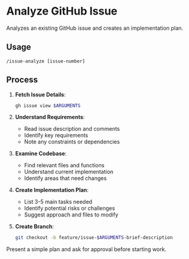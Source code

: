 # Analyze GitHub Issue

Analyzes an existing GitHub issue and creates an implementation plan.

## Usage
```
/issue-analyze [issue-number]
```

## Process

1. **Fetch Issue Details**: 
   ```bash
   gh issue view $ARGUMENTS
   ```

2. **Understand Requirements**:
   - Read issue description and comments
   - Identify key requirements
   - Note any constraints or dependencies

3. **Examine Codebase**:
   - Find relevant files and functions
   - Understand current implementation
   - Identify areas that need changes

4. **Create Implementation Plan**:
   - List 3-5 main tasks needed
   - Identify potential risks or challenges
   - Suggest approach and files to modify

5. **Create Branch**: 
   ```bash
   git checkout -b feature/issue-$ARGUMENTS-brief-description
   ```

Present a simple plan and ask for approval before starting work.